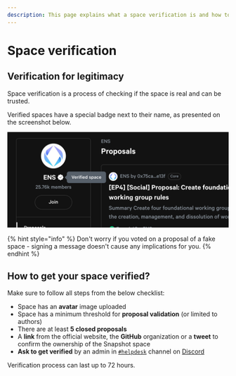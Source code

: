```yaml
---
description: This page explains what a space verification is and how to get verified.
---
```


# Space verification

## Verification for legitimacy

Space verification is a process of checking if the space is real and can be trusted.&#x20;

Verified spaces have a special badge next to their name, as presented on the screenshot below.

![](<../../.gitbook/assets/image (1) (1) (1).png>)

{% hint style="info" %}
Don't worry if you voted on a proposal of a fake space - signing a message doesn't cause any implications for you.
{% endhint %}

## How to get your space verified?

Make sure to follow all steps from the below checklist:

* Space has an **avatar** image uploaded
* Space has a minimum threshold for **proposal validation** (or limited to authors)
* There are at least **5 closed proposals**
* A **link** from the official website, the **GitHub** organization or a **tweet** to confirm the ownership of the Snapshot space
* **Ask to get verified** by an admin in [`#helpdesk`](https://discord.com/channels/707079246388133940/1055816513677967401) channel on [Discord](https://discord.snapshot.org)

Verification process can last up to 72 hours.
